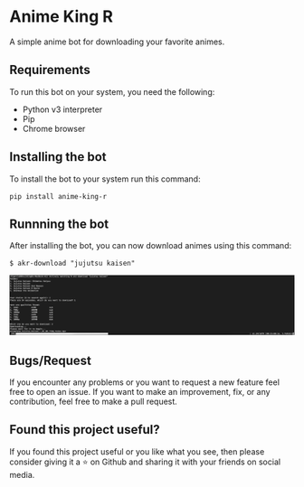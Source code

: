 # Anime King R

A simple anime bot for downloading your favorite animes.

## Requirements

To run this bot on your system, you need the following:
* Python v3 interpreter
* Pip
* Chrome browser

## Installing the bot

To install the bot to your system run this command:
```
pip install anime-king-r
```

## Runnning the bot

After installing the bot, you can now download animes using this command:
```
$ akr-download "jujutsu kaisen"
```

![screenshot](https://github.com/GhoulKingR/AnimeKingR/raw/d4e75888b31945b562357e7ce09a4dba915a9b80/assets/screenshot.png)

## Bugs/Request

If you encounter any problems or you want to request a new feature feel free to open an issue. If you want to make an improvement, fix, or any contribution, feel free to make a pull request.

## Found this project useful?

If you found this project useful or you like what you see, then please consider giving it a ⭐ on Github and sharing it with your friends on social media.
